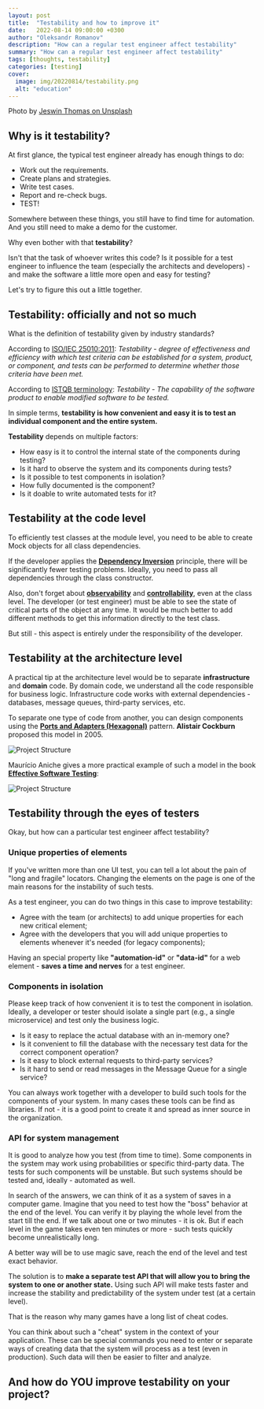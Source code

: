 ```yaml
---
layout: post
title:  "Testability and how to improve it"
date:   2022-08-14 09:00:00 +0300
author: "Oleksandr Romanov"
description: "How can a regular test engineer affect testability"
summary: "How can a regular test engineer affect testability"
tags: [thoughts, testability]
categories: [testing]
cover:
  image: img/20220814/testability.png
  alt: "education"
---
```


Photo by [Jeswin Thomas on Unsplash](https://unsplash.com/photos/-Cm7hnp4WOg?utm_source=unsplash&utm_medium=referral&utm_content=creditShareLink)

## Why is it testability?
At first glance, the typical test engineer already has enough things to do:
- Work out the requirements.
- Create plans and strategies.
- Write test cases.
- Report and re-check bugs.
- TEST!

Somewhere between these things, you still have to find time for automation. And you still need to make a demo for the customer.  

Why even bother with that **testability**?  

Isn't that the task of whoever writes this code? Is it possible for a test engineer to influence the team (especially the architects and developers) - and make the software a little more open and easy for testing?  

Let's try to figure this out a little together.

## Testability: officially and not so much
What is the definition of testability given by industry standards?

According to [ISO/IEC 25010:2011](https://www.iso.org/obp/ui/#iso:std:iso-iec:25010:ed-1:v1:en):
*Testability - degree of effectiveness and efficiency with which test criteria can be established for a system, product, or component, and tests can be performed to determine whether those criteria have been met.*

According to [ISTQB terminology](https://glossary.istqb.org/en/term/testability-3):
*Testability - The capability of the software product to enable modified software to be tested.*

In simple terms, **testability is how convenient and easy it is to test an individual component and the entire system.**

**Testability** depends on multiple factors:  

* How easy is it to control the internal state of the components during testing?
* Is it hard to observe the system and its components during tests?
* Is it possible to test components in isolation?
* How fully documented is the component?
* Is it doable to write automated tests for it?

## Testability at the code level
To efficiently test classes at the module level, you need to be able to create Mock objects for all class dependencies.

If the developer applies the [**Dependency Inversion**](https://en.wikipedia.org/wiki/Dependency_inversion_principle) principle, there will be significantly fewer testing problems. Ideally, you need to pass all dependencies through the class constructor.

Also, don't forget about [**observability**](https://en.wikipedia.org/wiki/Observability) and [**controllability**](https://en.wikipedia.org/wiki/Controllability), even at the class level. The developer (or test engineer) must be able to see the state of critical parts of the object at any time. It would be much better to add different methods to get this information directly to the test class.  

But still - this aspect is entirely under the responsibility of the developer.  

## Testability at the architecture level
A practical tip at the architecture level would be to separate **infrastructure** and **domain** code. By domain code, we understand all the code responsible for business logic. Infrastructure code works with external dependencies - databases, message queues, third-party services, etc.  

To separate one type of code from another, you can design components using the **[Ports and Adapters (Hexagonal)](https://en.wikipedia.org/wiki/Hexagonal_architecture_(software))** pattern. **Alistair Cockburn** proposed this model in 2005.

![Project Structure](/img/20220814/portadapters.png)

Maurício Aniche gives a more practical example of such a model in the book **[Effective Software Testing](https://www.manning.com/books/effective-software-testing)**:

![Project Structure](/img/20220814/portsexplained.png)

## Testability through the eyes of testers
Okay, but how can a particular test engineer affect testability?

### Unique properties of elements
If you've written more than one UI test, you can tell a lot about the pain of "long and fragile" locators. Changing the elements on the page is one of the main reasons for the instability of such tests.

As a test engineer, you can do two things in this case to improve testability:

- Agree with the team (or architects) to add unique properties for each new critical element;
- Agree with the developers that you will add unique properties to elements whenever it's needed (for legacy components);

Having an special property like **"automation-id"** or **"data-id"** for a web element - **saves a time and nerves** for a test engineer. 

### Components in isolation
Please keep track of how convenient it is to test the component in isolation. Ideally, a developer or tester should isolate a single part (e.g., a single microservice) and test only the business logic.

* Is it easy to replace the actual database with an in-memory one?
* Is it convenient to fill the database with the necessary test data for the correct component operation?
* Is it easy to block external requests to third-party services?
* Is it hard to send or read messages in the Message Queue for a single service?

You can always work together with a developer to build such tools for the components of your system. In many cases these tools can be find as libraries. If not - it is a good point to create it and spread as inner source in the organization.  

### API for system management
It is good to analyze how you test (from time to time). Some components in the system may work using probabilities or specific third-party data. The tests for such components will be unstable. But such systems should be tested and, ideally - automated as well. 

In search of the answers, we can think of it as a system of saves in a computer game. 
Imagine that you need to test how the "boss" behavior at the end of the level. You can verify it by playing the whole level from the start till the end. If we talk about one or two minutes - it is ok. But if each level in the game takes even ten minutes or more - such tests quickly become unrealistically long.  

A better way will be to use magic save, reach the end of the level and test exact behavior.  

The solution is to **make a separate test API that will allow you to bring the system to one or another state.** Using such API will make tests faster and increase the stability and predictability of the system under test (at a certain level).  

That is the reason why many games have a long list of cheat codes. 

You can think about such a "cheat" system in the context of your application. These can be special commands you need to enter or separate ways of creating data that the system will process as a test (even in production). Such data will then be easier to filter and analyze.

## And how do YOU improve testability on your project?